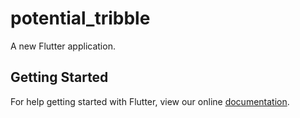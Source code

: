 # potential_tribble

A new Flutter application.

## Getting Started

For help getting started with Flutter, view our online
[documentation](https://flutter.io/).
